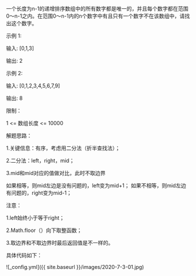 一个长度为n-1的递增排序数组中的所有数字都是唯一的，并且每个数字都在范围0～n-1之内。在范围0～n-1内的n个数字中有且只有一个数字不在该数组中，请找出这个数字。

示例 1:
      
  输入: [0,1,3] 
  
  输出: 2

示例 2:
      
  输入: [0,1,2,3,4,5,6,7,9]
  
  输出: 8

限制：
      
  1 <= 数组长度 <= 10000

解题思路：
     
  1.关键信息：有序，考虑用二分法（折半查找法）；
   
  2.二分法：left，right，mid；
   
  3.mid和mid对应的值做对比，此时不取边界
     
   如果相等，则mid左边是没有问题的，left变为mid+1；
   如果不相等，则mid左边有问题的，right变为mid-1；

注意：
     
  1.left始终小于等于right；
  
  2.Math.floor（）向下取整函数；
  
  3.取边界和不取边界时最后返回值是不一样的。

具体代码如下：

![_config.yml]({{ site.baseurl }}/images/2020-7-3-01.jpg)
